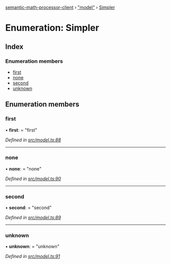 [semantic-math-processor-client](../README.md) › ["model"](../modules/_model_.md) › [Simpler](_model_.simpler.md)

# Enumeration: Simpler

## Index

### Enumeration members

* [first](_model_.simpler.md#first)
* [none](_model_.simpler.md#none)
* [second](_model_.simpler.md#second)
* [unknown](_model_.simpler.md#unknown)

## Enumeration members

###  first

• **first**: = "first"

*Defined in [src/model.ts:88](https://github.com/softaria/semantic-math-processor-client/blob/569d001/src/model.ts#L88)*

___

###  none

• **none**: = "none"

*Defined in [src/model.ts:90](https://github.com/softaria/semantic-math-processor-client/blob/569d001/src/model.ts#L90)*

___

###  second

• **second**: = "second"

*Defined in [src/model.ts:89](https://github.com/softaria/semantic-math-processor-client/blob/569d001/src/model.ts#L89)*

___

###  unknown

• **unknown**: = "unknown"

*Defined in [src/model.ts:91](https://github.com/softaria/semantic-math-processor-client/blob/569d001/src/model.ts#L91)*
